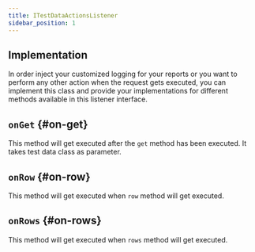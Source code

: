 ```yaml
---
title: ITestDataActionsListener
sidebar_position: 1
---
```


## Implementation

In order inject your customized logging for your reports or you want to perform any other action when the request gets executed, you can implement this class and provide your implementations for different methods available in this listener interface.

## `onGet` {#on-get}

This method will get executed after the `get` method has been executed. It takes test data class as parameter.

## `onRow` {#on-row}

This method will get executed when `row` method will get executed.

## `onRows` {#on-rows}

This method will get executed when `rows` method will get executed.
